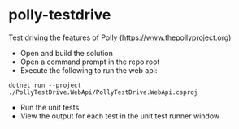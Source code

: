 # polly-testdrive
Test driving the features of Polly (https://www.thepollyproject.org)

- Open and build the solution
- Open a command prompt in the repo root
- Execute the following to run the web api:

`dotnet run --project ./PollyTestDrive.WebApi/PollyTestDrive.WebApi.csproj`

- Run the unit tests
- View the output for each test in the unit test runner window